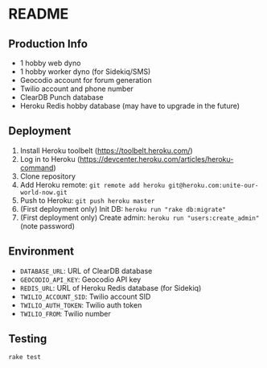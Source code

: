# README #

## Production Info ##
* 1 hobby web dyno
* 1 hobby worker dyno (for Sidekiq/SMS)
* Geocodio account for forum generation
* Twilio account and phone number
* ClearDB Punch database
* Heroku Redis hobby database (may have to upgrade in the future)

## Deployment ##
1. Install Heroku toolbelt (https://toolbelt.heroku.com/)
2. Log in to Heroku (https://devcenter.heroku.com/articles/heroku-command)
3. Clone repository
4. Add Heroku remote: `git remote add heroku git@heroku.com:unite-our-world-now.git`
5. Push to Heroku: `git push heroku master`
6. (First deployment only) Init DB: `heroku run "rake db:migrate"`
7. (First deployment only) Create admin: `heroku run "users:create_admin"` (note password)

## Environment ##
* `DATABASE_URL`: URL of ClearDB database
* `GEOCODIO_API_KEY`: Geocodio API key
* `REDIS_URL`: URL of Heroku Redis database (for Sidekiq)
* `TWILIO_ACCOUNT_SID`: Twilio account SID
* `TWILIO_AUTH_TOKEN`: Twilio auth token
* `TWILIO_FROM`: Twilio number

## Testing ##
`rake test`

